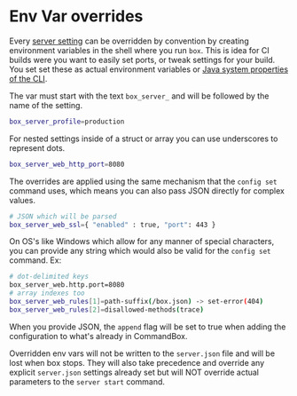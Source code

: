 # Env Var overrides

Every [server setting](../server.json/) can be overridden by convention by creating environment variables in the shell where you run `box`.  This is idea for CI builds were you want to easily set ports, or tweak settings for your build.  You set set these as actual environment variables or [Java system properties of the CLI](https://commandbox.ortusbooks.com/usage/execution#ad-hoc-java-properties-for-the-cli). 

The var must start with the text `box_server_` and will be followed by the name of the setting.

```bash
box_server_profile=production
```

For nested settings inside of a struct or array you can use underscores to represent dots.

```bash
box_server_web_http_port=8080
```

The overrides are applied using the same mechanism that the `config set` command uses, which means you can also pass JSON directly for complex values.

```bash
# JSON which will be parsed
box_server_web_ssl={ "enabled" : true, "port": 443 }
```

On OS's like Windows which allow for any manner of special characters, you can provide any string which would also be valid for the `config set` command. Ex:

```bash
# dot-delimited keys
box_server_web.http.port=8080
# array indexes too
box_server_web_rules[1]=path-suffix(/box.json) -> set-error(404)
box_server_web_rules[2]=disallowed-methods(trace)
```

When you provide JSON, the `append` flag will be set to true when adding the configuration to what's already in CommandBox.

Overridden env vars will not be written to the `server.json` file and will be lost when box stops. They will also take precedence and override any explicit `server.json` settings already set but will NOT override actual parameters to the `server start` command.

